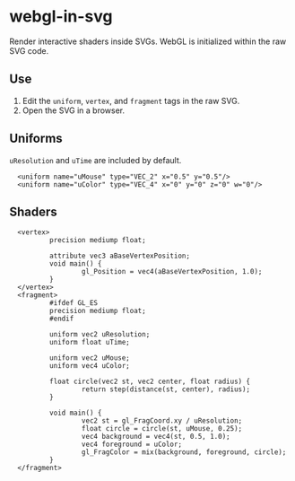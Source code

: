 # webgl-in-svg
Render interactive shaders inside SVGs.
WebGL is initialized within the raw SVG code.

## Use
1. Edit the `uniform`, `vertex`, and `fragment` tags in the raw SVG.
2. Open the SVG in a browser.

## Uniforms
`uResolution` and `uTime` are included by default.
```
  <uniform name="uMouse" type="VEC_2" x="0.5" y="0.5"/>
  <uniform name="uColor" type="VEC_4" x="0" y="0" z="0" w="0"/>
```

## Shaders
```
  <vertex>
          precision mediump float;

          attribute vec3 aBaseVertexPosition;
          void main() {
                  gl_Position = vec4(aBaseVertexPosition, 1.0);
          }
  </vertex>
  <fragment>
          #ifdef GL_ES
          precision mediump float;
          #endif

          uniform vec2 uResolution;
          uniform float uTime;

          uniform vec2 uMouse;
          uniform vec4 uColor;

          float circle(vec2 st, vec2 center, float radius) {
                  return step(distance(st, center), radius);
          }

          void main() {
                  vec2 st = gl_FragCoord.xy / uResolution;
                  float circle = circle(st, uMouse, 0.25);
                  vec4 background = vec4(st, 0.5, 1.0);
                  vec4 foreground = uColor;
                  gl_FragColor = mix(background, foreground, circle);
          }
  </fragment>
```
